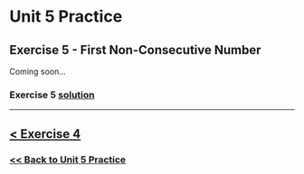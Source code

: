 # Unit 5 Practice

## **Exercise 5 - First Non-Consecutive Number**

Coming soon...

### Exercise 5 [solution](./solutions/exercise_5_solution.md)

---

## [< Exercise 4](exercise_4.md)

### [<< Back to Unit 5 Practice](/practice/unit_5/)
